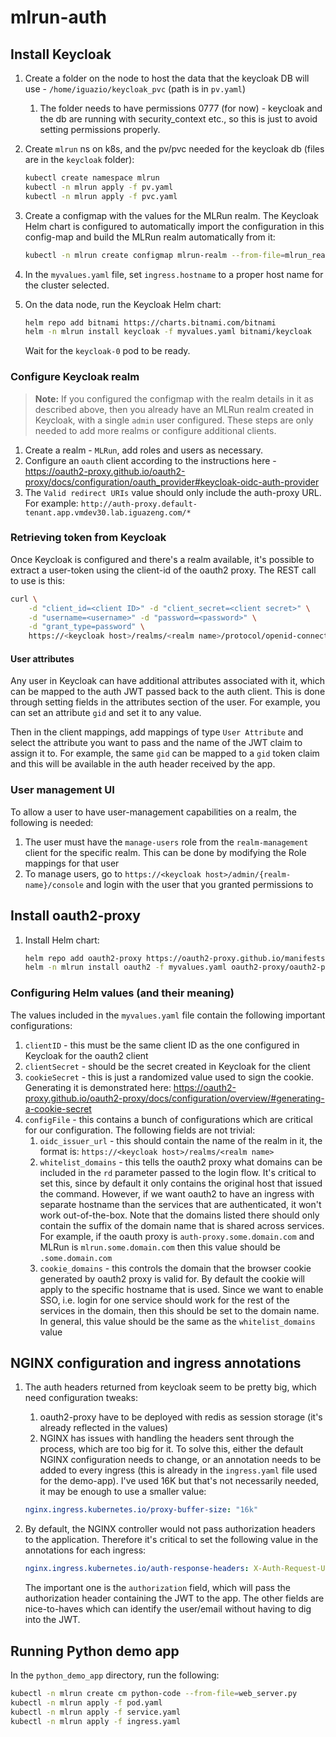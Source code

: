 # mlrun-auth

## Install Keycloak

1. Create a folder on the node to host the data that the keycloak DB will use - `/home/iguazio/keycloak_pvc` (path is in `pv.yaml`)
   1. The folder needs to have permissions 0777 (for now) - keycloak and the db are running with security_context etc., so this is just to avoid setting permissions properly.
2. Create `mlrun` ns on k8s, and the pv/pvc needed for the keycloak db (files are in the `keycloak` folder):

   ```sh
   kubectl create namespace mlrun
   kubectl -n mlrun apply -f pv.yaml
   kubectl -n mlrun apply -f pvc.yaml
   ```

3. Create a configmap with the values for the MLRun realm. The Keycloak Helm chart is configured to automatically import the configuration in this config-map and build
   the MLRun realm automatically from it:

   ```sh
   kubectl -n mlrun create configmap mlrun-realm --from-file=mlrun_realm.json
   ```

4. In the `myvalues.yaml` file, set `ingress.hostname` to a proper host name for the cluster selected.
5. On the data node, run the Keycloak Helm chart:

   ```sh
   helm repo add bitnami https://charts.bitnami.com/bitnami
   helm -n mlrun install keycloak -f myvalues.yaml bitnami/keycloak
   ```

   Wait for the `keycloak-0` pod to be ready.

### Configure Keycloak realm

> **Note:**
> If you configured the configmap with the realm details in it as described above, then you already have an MLRun realm created in Keycloak, with a single `admin` user
> configured. These steps are only needed to add more realms or configure additional clients.

1. Create a realm - `MLRun`, add roles and users as necessary.
2. Configure an `oauth` client according to the instructions here - https://oauth2-proxy.github.io/oauth2-proxy/docs/configuration/oauth_provider#keycloak-oidc-auth-provider
3. The `Valid redirect URIs` value should only include the auth-proxy URL. For example: `http://auth-proxy.default-tenant.app.vmdev30.lab.iguazeng.com/*`

### Retrieving token from Keycloak

Once Keycloak is configured and there's a realm available, it's possible to extract a user-token using the client-id of the oauth2 proxy. The REST call to use is this:

```sh
curl \
    -d "client_id=<client ID>" -d "client_secret=<client secret>" \
    -d "username=<username>" -d "password=<password>" \
    -d "grant_type=password" \
    https://<keycloak host>/realms/<realm name>/protocol/openid-connect/token | jq -r '.access_token'
```

#### User attributes

Any user in Keycloak can have additional attributes associated with it, which can be mapped to the auth JWT passed back to the auth client. This is done through setting fields in the 
attributes section of the user. For example, you can set an attribute `gid` and set it to any value.

Then in the client mappings, add mappings of type `User Attribute` and select the attribute you want to pass and the name of the JWT claim to assign it to. For example, the same `gid` can
be mapped to a `gid` token claim and this will be available in the auth header received by the app.

### User management UI

To allow a user to have user-management capabilities on a realm, the following is needed:

1. The user must have the `manage-users` role from the `realm-management` client for the specific realm. This can be done by modifying the Role mappings for that user
2. To manage users, go to `https://<keycloak host>/admin/{realm-name}/console` and login with the user that you granted permissions to

## Install oauth2-proxy

1. Install Helm chart:

   ```sh
   helm repo add oauth2-proxy https://oauth2-proxy.github.io/manifests
   helm -n mlrun install oauth2 -f myvalues.yaml oauth2-proxy/oauth2-proxy
   ```

### Configuring Helm values (and their meaning)

The values included in the `myvalues.yaml` file contain the following important configurations:

1. `clientID` - this must be the same client ID as the one configured in Keycloak for the oauth2 client
2. `clientSecret` - should be the secret created in Keycloak for the client
3. `cookieSecret` - this is just a randomized value used to sign the cookie. Generating it is demonstrated here: https://oauth2-proxy.github.io/oauth2-proxy/docs/configuration/overview/#generating-a-cookie-secret
4. `configFile` - this contains a bunch of configurations which are critical for our configuration. The following fields are not trivial:
   1. `oidc_issuer_url` - this should contain the name of the realm in it, the format is: `https://<keycloak host>/realms/<realm name>`
   2. `whitelist_domains` - this tells the oauth2 proxy what domains can be included in the `rd` parameter passed to the login flow. It's critical to set this, since by default it only contains the original host that issued the command. However, if we want oauth2 to have an ingress with separate hostname than the services that are authenticated, it won't work out-of-the-box. Note that the domains listed there should only contain the suffix of the domain name that is shared across services. For example, if the oauth proxy is `auth-proxy.some.domain.com` and MLRun is `mlrun.some.domain.com` then this value should be `.some.domain.com`
   3. `cookie_domains` - this controls the domain that the browser cookie generated by oauth2 proxy is valid for. By default the cookie will apply to the specific hostname that is used. Since we want to enable SSO, i.e. login for one service should work for the rest of the services in the domain, then this should be set to the domain name. In general, this value should be the same as the `whitelist_domains` value

## NGINX configuration and ingress annotations

1. The auth headers returned from keycloak seem to be pretty big, which need configuration tweaks:
   1. oauth2-proxy have to be deployed with redis as session storage (it's already reflected in the values)
   2. NGINX has issues with handling the headers sent through the process, which are too big for it. To solve this, either the default NGINX configuration needs to change, or an annotation
   needs to be added to every ingress (this is already in the `ingress.yaml` file used for the demo-app). I've used 16K but that's not necessarily needed, it may be enough to use a smaller
   value:

   ```yaml
   nginx.ingress.kubernetes.io/proxy-buffer-size: "16k"
   ```

2. By default, the NGINX controller would not pass authorization headers to the application. Therefore it's critical to set the following value in the annotations for each ingress:

   ```yaml
   nginx.ingress.kubernetes.io/auth-response-headers: X-Auth-Request-User,X-Auth-Request-Email,authorization
   ```

   The important one is the `authorization` field, which will pass the authorization header containing the JWT to the app. The other fields are nice-to-haves which can identify the user/email 
   without having to dig into the JWT.

## Running Python demo app

In the `python_demo_app` directory, run the following:

```sh
kubectl -n mlrun create cm python-code --from-file=web_server.py
kubectl -n mlrun apply -f pod.yaml
kubectl -n mlrun apply -f service.yaml
kubectl -n mlrun apply -f ingress.yaml
```
